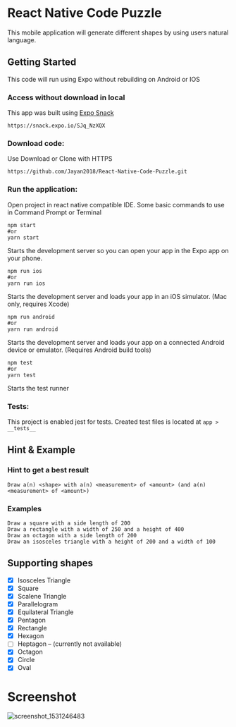 # React Native Code Puzzle
This mobile application will generate different shapes by using users natural language.

## Getting Started
This code will run using Expo without rebuilding on  Android or IOS

### Access without download in local
This app was built using [Expo Snack](https://snack.expo.io/SJq_NzXQX)
```
https://snack.expo.io/SJq_NzXQX
```

### Download code:
Use Download or Clone with HTTPS
```
https://github.com/Jayan2018/React-Native-Code-Puzzle.git
```

### Run the application:
Open project in react native compatible IDE.
Some basic commands to use in Command Prompt or Terminal
```
npm start
#or
yarn start
```    
Starts the development server so you can open your app in the Expo app on your phone.

```
npm run ios
#or
yarn run ios
```
Starts the development server and loads your app in an iOS simulator. (Mac only, requires Xcode)

```
npm run android
#or
yarn run android
```    
Starts the development server and loads your app on a connected Android device or emulator. (Requires Android build tools)

```
npm test
#or
yarn test
```
Starts the test runner

### Tests:
This project is enabled jest for tests.
Created test files is located at ```app > __tests__```

## Hint & Example
### Hint to get a best result
```
Draw a(n) <shape> with a(n) <measurement> of <amount> (and a(n) <measurement> of <amount>)
```

### Examples
```
Draw a square with a side length of 200 
Draw a rectangle with a width of 250 and a height of 400 
Draw an octagon with a side length of 200 
Draw an isosceles triangle with a height of 200 and a width of 100
```

## Supporting shapes
-	[x] Isosceles Triangle
-	[x]	Square 
-	[x]	Scalene Triangle 	
-	[x]	Parallelogram 
-	[x]	Equilateral Triangle 	
-	[x]	Pentagon 
-	[x]	Rectangle
-	[x]	Hexagon 
-	[ ]	Heptagon – (currently not available)
-	[x]	Octagon 
-	[x]	Circle 
-	[x]	Oval

# Screenshot
![screenshot_1531246483](https://user-images.githubusercontent.com/37333516/42529409-06365ac2-849c-11e8-8c9c-9bdd341e49f8.png)
